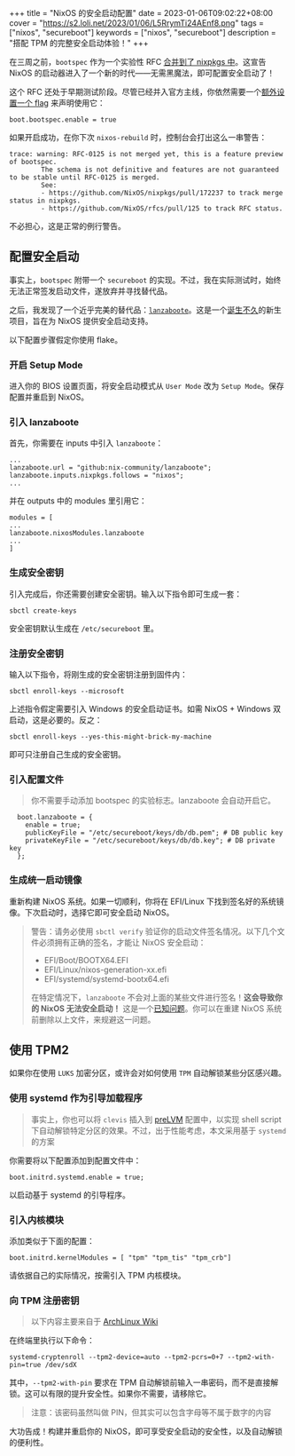 +++
title = "NixOS 的安全启动配置"
date = 2023-01-06T09:02:22+08:00
cover = "https://s2.loli.net/2023/01/06/L5RrymTi24AEnf8.png"
tags = ["nixos", "secureboot"]
keywords = ["nixos", "secureboot"]
description = "搭配 TPM 的完整安全启动体验！"
+++

在三周之前，`bootspec` 作为一个实验性 RFC [合并到了 nixpkgs 中](https://github.com/NixOS/nixpkgs/pull/172237/)。这宣告 NixOS 的启动器进入了一个新的时代——无需黑魔法，即可配置安全启动了！

这个 RFC 还处于早期测试阶段。尽管已经并入官方主线，你依然需要一个[额外设置一个 flag](https://github.com/NixOS/nixpkgs/pull/172237/files#diff-a44165d56783b4b5ce64115fcab496a6513d177ec9c2c6172cb9abc2a9fdced1) 来声明使用它：

```shell
boot.bootspec.enable = true
```

如果开启成功，在你下次 `nixos-rebuild` 时，控制台会打出这么一串警告：

```shell
trace: warning: RFC-0125 is not merged yet, this is a feature preview of bootspec.
        The schema is not definitive and features are not guaranteed to be stable until RFC-0125 is merged.
        See:
        - https://github.com/NixOS/nixpkgs/pull/172237 to track merge status in nixpkgs.
        - https://github.com/NixOS/rfcs/pull/125 to track RFC status.

```

不必担心，这是正常的例行警告。

## 配置安全启动

事实上，`bootspec` 附带一个 `secureboot` 的实现。不过，我在实际测试时，始终无法正常签发启动文件，遂放弃并寻找替代品。

之后，我发现了一个近乎完美的替代品：[`lanzaboote`](https://github.com/nix-community/lanzaboote)。这是一个[诞生不久](https://github.com/nix-community/lanzaboote/commit/cd39fd3a6b016a6e28dca8df4fdfa319cdda2703)的新生项目，旨在为 NixOS 提供安全启动支持。

以下配置步骤假定你使用 flake。

### 开启 Setup Mode
进入你的 BIOS 设置页面，将安全启动模式从 ```User Mode``` 改为 ```Setup Mode```。保存配置并重启到 NixOS。

### 引入 lanzaboote
首先，你需要在 inputs 中引入 `lanzaboote`：

```shell
...
lanzaboote.url = "github:nix-community/lanzaboote";
lanzaboote.inputs.nixpkgs.follows = "nixos";
...
```

并在 outputs 中的 modules 里引用它：

```shell
modules = [
...
lanzaboote.nixosModules.lanzaboote
...
]
```

### 生成安全密钥
引入完成后，你还需要创建安全密钥。输入以下指令即可生成一套：
```shell
sbctl create-keys
```

安全密钥默认生成在 ```/etc/secureboot``` 里。

### 注册安全密钥
输入以下指令，将刚生成的安全密钥注册到固件内：
```shell
sbctl enroll-keys --microsoft
```

上述指令假定需要引入 Windows 的安全启动证书。如需 NixOS + Windows 双启动，这是必要的。反之：

```shell
sbctl enroll-keys --yes-this-might-brick-my-machine
```

即可只注册自己生成的安全密钥。

### 引入配置文件
> 你不需要手动添加 bootspec 的实验标志。lanzaboote 会自动开启它。
```shell
  boot.lanzaboote = {
    enable = true;
    publicKeyFile = "/etc/secureboot/keys/db/db.pem"; # DB public key
    privateKeyFile = "/etc/secureboot/keys/db/db.key"; # DB private key
  };
```

### 生成统一启动镜像
重新构建 NixOS 系统。如果一切顺利，你将在 EFI/Linux 下找到签名好的系统镜像。下次启动时，选择它即可安全启动 NixOS。

> 警告：请务必使用 ```sbctl verify``` 验证你的启动文件签名情况。以下几个文件必须拥有正确的签名，才能让 NixOS 安全启动：
> - EFI/Boot/BOOTX64.EFI
> - EFI/Linux/nixos-generation-xx.efi
> - EFI/systemd/systemd-bootx64.efi
>
> 在特定情况下，```lanzaboote``` 不会对上面的某些文件进行签名！**这会导致你的 NixOS 无法安全启动！** 这是一个[已知问题](https://github.com/nix-community/lanzaboote/issues/39)。你可以在重建 NixOS 系统前删除以上文件，来规避这一问题。

## 使用 TPM2
如果你在使用 ```LUKS``` 加密分区，或许会对如何使用 ```TPM``` 自动解锁某些分区感兴趣。

### 使用 systemd 作为引导加载程序
> 事实上，你也可以将 ```clevis``` 插入到 [preLVM](https://search.nixos.org/options?channel=unstable&show=boot.initrd.preLVMCommands&from=0&size=50&sort=relevance&type=packages&query=preLVM) 配置中，以实现 shell script 下自动解锁特定分区的效果。不过，出于性能考虑，本文采用基于 ```systemd``` 的方案

你需要将以下配置添加到配置文件中：
```shell
boot.initrd.systemd.enable = true;
```

以启动基于 systemd 的引导程序。

### 引入内核模块
添加类似于下面的配置：
```shell
boot.initrd.kernelModules = [ "tpm" "tpm_tis" "tpm_crb"]
```

请依据自己的实际情况，按需引入 TPM 内核模块。

### 向 TPM 注册密钥
> 以下内容主要来自于 [ArchLinux Wiki](https://wiki.archlinux.org/title/TPM)

在终端里执行以下命令：
```
systemd-cryptenroll --tpm2-device=auto --tpm2-pcrs=0+7 --tpm2-with-pin=true /dev/sdX
```

其中，```--tpm2-with-pin``` 要求在 TPM 自动解锁前输入一串密码，而不是直接解锁。这可以有限的提升安全性。如果你不需要，请移除它。

> 注意：该密码虽然叫做 PIN，但其实可以包含字母等不属于数字的内容

大功告成！构建并重启你的 NixOS，即可享受安全启动的安全性，以及自动解锁的便利性。